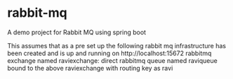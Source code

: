 # rabbit-mq
A demo project for Rabbit MQ using spring boot 

This assumes that as a pre set up the following rabbit mq infrastructure has been created and is up and running on http://localhost:15672
rabbitmq exchange named raviexchange: direct
rabbitmq queue named raviqueue bound to the above raviexchange with routing key as ravi


